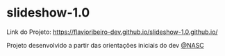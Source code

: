 # slideshow-1.0

Link do Projeto: https://flavioribeiro-dev.github.io/slideshow-1.0.github.io/

Projeto desenvolvido a partir das orientações iniciais do dev <a href="https://www.youtube.com/@nascjoao">@NASC</a>
